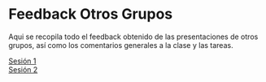 # Feedback Otros Grupos

Aqui se recopila todo el feedback obtenido de las presentaciones de otros grupos, así como los comentarios generales a la clase y las tareas.

[Sesión 1](./sesion1.md) <br />
[Sesión 2](./sesion2.md) <br />